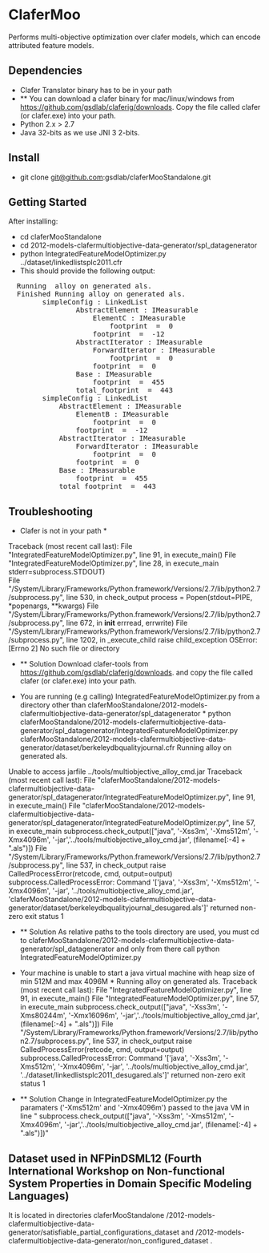 # ClaferMoo

Performs multi-objective optimization over clafer models, which can encode attributed feature models.

## Dependencies

* Clafer Translator binary has to be in your path
* ** You can download a clafer binary for mac/linux/windows from https://github.com/gsdlab/claferig/downloads. Copy the file called clafer (or clafer.exe) into your path. 
* Python 2.x > 2.7  
* Java 32-bits as we use JNI 3	2-bits.

## Install

* git clone git@github.com:gsdlab/claferMooStandalone.git
   
## Getting Started
After installing:
 * cd claferMooStandalone
 * cd 2012-models-clafermultiobjective-data-generator/spl_datagenerator
 * python IntegratedFeatureModelOptimizer.py  ../dataset/linkedlistsplc2011.cfr 
 * This should provide the following output:
<pre>
  Running  alloy on generated als.
  Finished Running alloy on generated als.
		simpleConfig : LinkedList 
				AbstractElement : IMeasurable 
					ElementC : IMeasurable 
						footprint  =  0 
					footprint  =  -12 
				AbstractIterator : IMeasurable 
					ForwardIterator : IMeasurable 
						footprint  =  0 
					footprint  =  0 
				Base : IMeasurable 
					footprint  =  455 
				total_footprint  =  443 				
		simpleConfig : LinkedList 
			AbstractElement : IMeasurable 
				ElementB : IMeasurable 
					footprint  =  0 
				footprint  =  -12 
			AbstractIterator : IMeasurable 
				ForwardIterator : IMeasurable 
					footprint  =  0 
				footprint  =  0 
			Base : IMeasurable 
				footprint  =  455 
			total_footprint  =  443 
</pre>

## Troubleshooting

* Clafer is not in your path *

Traceback (most recent call last):
  File "IntegratedFeatureModelOptimizer.py", line 91, in <module>
    execute_main()
  File "IntegratedFeatureModelOptimizer.py", line 28, in execute_main
    stderr=subprocess.STDOUT)       
  File "/System/Library/Frameworks/Python.framework/Versions/2.7/lib/python2.7/subprocess.py", line 530, in check_output
    process = Popen(stdout=PIPE, *popenargs, **kwargs)
  File "/System/Library/Frameworks/Python.framework/Versions/2.7/lib/python2.7/subprocess.py", line 672, in __init__
    errread, errwrite)
  File "/System/Library/Frameworks/Python.framework/Versions/2.7/lib/python2.7/subprocess.py", line 1202, in _execute_child
    raise child_exception
OSError: [Errno 2] No such file or directory


* ** Solution 
Download clafer-tools from https://github.com/gsdlab/claferig/downloads. and copy the file called clafer (or clafer.exe) into your path. 

* You are running (e.g calling)  IntegratedFeatureModelOptimizer.py from a directory other than claferMooStandalone/2012-models-clafermultiobjective-data-generator/spl_datagenerator  *
python claferMooStandalone/2012-models-clafermultiobjective-data-generator/spl_datagenerator/IntegratedFeatureModelOptimizer.py claferMooStandalone/2012-models-clafermultiobjective-data-generator/dataset/berkeleydbqualityjournal.cfr 
Running  alloy on generated als.

Unable to access jarfile ../tools/multiobjective_alloy_cmd.jar
Traceback (most recent call last):
  File "claferMooStandalone/2012-models-clafermultiobjective-data-generator/spl_datagenerator/IntegratedFeatureModelOptimizer.py", line 91, in <module>
    execute_main()
  File "claferMooStandalone/2012-models-clafermultiobjective-data-generator/spl_datagenerator/IntegratedFeatureModelOptimizer.py", line 57, in execute_main
    subprocess.check_output(["java", '-Xss3m', '-Xms512m', '-Xmx4096m',  '-jar','../tools/multiobjective_alloy_cmd.jar', (filename[:-4] + ".als")])
  File "/System/Library/Frameworks/Python.framework/Versions/2.7/lib/python2.7/subprocess.py", line 537, in check_output
    raise CalledProcessError(retcode, cmd, output=output)
subprocess.CalledProcessError: Command '['java', '-Xss3m', '-Xms512m', '-Xmx4096m', '-jar', '../tools/multiobjective_alloy_cmd.jar', 'claferMooStandalone/2012-models-clafermultiobjective-data-generator/dataset/berkeleydbqualityjournal_desugared.als']' returned non-zero exit status 1

* ** Solution
As relative paths to the tools directory are used, you must cd to claferMooStandalone/2012-models-clafermultiobjective-data-generator/spl_datagenerator and only from there call python IntegratedFeatureModelOptimizer.py 

* Your machine is unable to start a java virtual machine with heap size of min 512M and max 4096M *
Running  alloy on generated als.
Traceback (most recent call last):
  File "IntegratedFeatureModelOptimizer.py", line 91, in <module>
    execute_main()
  File "IntegratedFeatureModelOptimizer.py", line 57, in execute_main
    subprocess.check_output(["java", '-Xss3m', '-Xms80244m', '-Xmx16096m',  '-jar','../tools/multiobjective_alloy_cmd.jar', (filename[:-4] + ".als")])
  File "/System/Library/Frameworks/Python.framework/Versions/2.7/lib/python2.7/subprocess.py", line 537, in check_output
    raise CalledProcessError(retcode, cmd, output=output)
subprocess.CalledProcessError: Command '['java', '-Xss3m', '-Xms512m', '-Xmx4096m', '-jar', '../tools/multiobjective_alloy_cmd.jar', '../dataset/linkedlistsplc2011_desugared.als']' returned non-zero exit status 1

* ** Solution
Change in IntegratedFeatureModelOptimizer.py the paramaters ('-Xms512m' and '-Xmx4096m') passed to the java VM in line "    subprocess.check_output(["java", '-Xss3m', '-Xms512m', '-Xmx4096m',  '-jar','../tools/multiobjective_alloy_cmd.jar', (filename[:-4] + ".als")])"



## Dataset used in NFPinDSML12 (Fourth International Workshop on Non-functional System Properties in Domain Specific Modeling Languages)

It is located in directories claferMooStandalone /2012-models-clafermultiobjective-data-generator/satisfiable_partial_configurations_dataset and /2012-models-clafermultiobjective-data-generator/non_configured_dataset .
